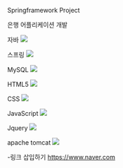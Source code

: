 Springframework Project

은행 어플리케이션 개발

자바
<img src="https://img.shields.io/badge/java-007396?style=for-the-badge&logo=OpenJDK&logoColor=white">

스프링
<img src="https://img.shields.io/badge/Spring-6DB33F?style=for-the-badge&logo=Spring&logoColor=white">

MySQL
<img src="https://img.shields.io/badge/MySQL-4479A1?style=for-the-badge&logo=MySQL&logoColor=white">

HTML5
<img src="https://img.shields.io/badge/HTML5-E34F26?style=for-the-badge&logo=HTML5&logoColor=white">

CSS
<img src="https://img.shields.io/badge/CSS-1572B6?style=for-the-badge&logo=CSS3&logoColor=white">

JavaScript
<img src="https://img.shields.io/badge/JavaScript-F7DF1E?style=for-the-badge&logo=JavaScript&logoColor=white">

Jquery
<img src="https://img.shields.io/badge/jquery-0769AD?style=for-the-badge&logo=jquery&logoColor=white">

apache tomcat
<img src="https://img.shields.io/badge/APACHE TOMCAT-F8DC75?style=for-the-badge&logo=APACHE TOMCAT&logoColor=white">


-링크 삽입하기
<https://www.naver.com>


